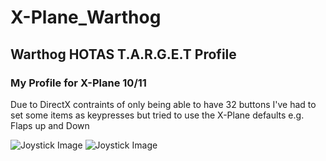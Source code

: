 # X-Plane_Warthog
## Warthog HOTAS T.A.R.G.E.T Profile


### My Profile for X-Plane 10/11

Due to DirectX contraints of only being able to have 32 buttons I've had to set some items as keypresses
but tried to use the X-Plane defaults e.g. Flaps up and Down


![Joystick Image](https://github.com/xpd259/X-Plane_Warthog/blob/master/Elite%20Dangerous%20-%20Thrustmaster%20Warthog%20Chart%20-%20Joystick.png)
![Joystick Image](https://github.com/xpd259/X-Plane_Warthog/blob/master/Elite%20Dangerous%20-%20Thrustmaster%20Warthog%20Chart%20-%20Throttle.png)
